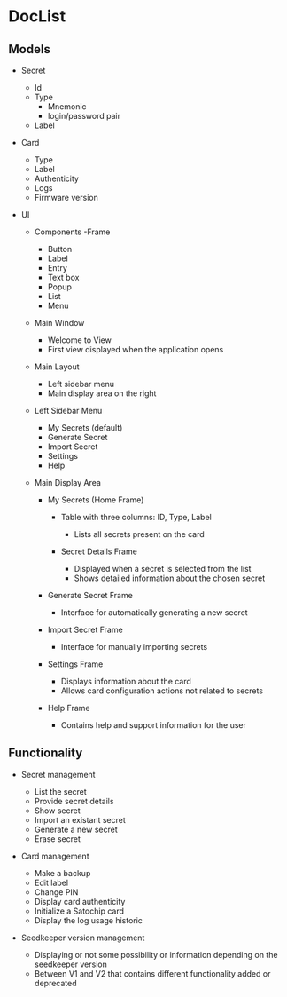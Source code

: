 # DocList

## Models

- Secret
  - Id
  - Type
    - Mnemonic
    - login/password pair
  - Label

- Card
  - Type
  - Label
  - Authenticity
  - Logs
  - Firmware version

- UI
  - Components
    -Frame
    - Button
    - Label
    - Entry
    - Text box
    - Popup
    - List
    - Menu
    
  - Main Window
    - Welcome to View
    - First view displayed when the application opens
    
  - Main Layout
    - Left sidebar menu
    - Main display area on the right
    
  - Left Sidebar Menu
    - My Secrets (default)
    - Generate Secret
    - Import Secret
    - Settings
    - Help
    
  - Main Display Area
    - My Secrets (Home Frame)
      - Table with three columns: ID, Type, Label
        - Lists all secrets present on the card
        
      - Secret Details Frame
        - Displayed when a secret is selected from the list
        - Shows detailed information about the chosen secret
        
    - Generate Secret Frame
      - Interface for automatically generating a new secret
      
    - Import Secret Frame
      - Interface for manually importing secrets
      
    - Settings Frame
      - Displays information about the card
      - Allows card configuration actions not related to secrets
      
    - Help Frame
      - Contains help and support information for the user

## Functionality

- Secret management
  - List the secret
  - Provide secret details
  - Show secret
  - Import an existant secret
  - Generate a new secret
  - Erase secret


- Card management
  - Make a backup
  - Edit label
  - Change PIN
  - Display card authenticity
  - Initialize a Satochip card
  - Display the log usage historic

- Seedkeeper version management
  - Displaying or not some possibility or information depending on the seedkeeper version
  - Between V1 and V2 that contains different functionality added or deprecated
